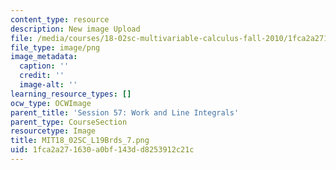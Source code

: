 ```yaml
---
content_type: resource
description: New image Upload
file: /media/courses/18-02sc-multivariable-calculus-fall-2010/1fca2a271630a0bf143dd8253912c21c_MIT18_02SC_L19Brds_7.png
file_type: image/png
image_metadata:
  caption: ''
  credit: ''
  image-alt: ''
learning_resource_types: []
ocw_type: OCWImage
parent_title: 'Session 57: Work and Line Integrals'
parent_type: CourseSection
resourcetype: Image
title: MIT18_02SC_L19Brds_7.png
uid: 1fca2a27-1630-a0bf-143d-d8253912c21c
---
```

